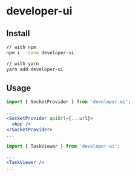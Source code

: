 # developer-ui

## Install

```bash
// with npm
npm i --save developer-ui

// with yarn
yarn add developer-ui
```

## Usage

```jsx
import { SocketProvider } from 'developer-ui';

...
<SocketProvider apiUrl={...url}>
  <App />
</SocketProvider>
...

import { TaskViewer } from 'developer-ui';

...
<TaskViewer />
...

```
